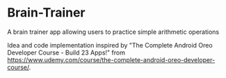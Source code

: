 # Brain-Trainer
A brain trainer app allowing users to practice simple arithmetic operations

Idea and code implementation inspired by "The Complete Android Oreo Developer Course - Build 23 Apps!" from https://www.udemy.com/course/the-complete-android-oreo-developer-course/.
